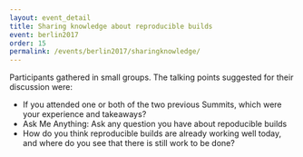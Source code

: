 ```yaml
---
layout: event_detail
title: Sharing knowledge about reproducible builds
event: berlin2017
order: 15
permalink: /events/berlin2017/sharingknowledge/
---
```


Participants gathered in small groups. The talking points suggested for their discussion were:

* If you attended one or both of the two previous Summits, which were your experience and takeaways?
* Ask Me Anything: Ask any question you have about repoducible builds
* How do you think reproducible builds are already working well today, and where do you see that there is still work to be done?
